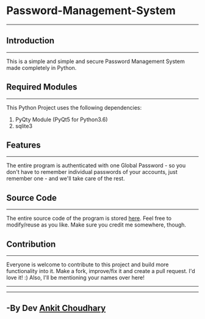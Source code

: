 # Password-Management-System
*** 

## Introduction
***
This is a simple and simple and secure Password Management System made completely in Python.



## Required Modules
***

This Python Project uses the following dependencies:

1. PyQty Module (PyQt5 for Python3.6)
2. sqlite3

## Features
***

The entire program is authenticated with one Global Password - so you don't have to remember individual passwords of your accounts, just remember one - and we'll take care of the rest.

## Source Code
***

The entire source code of the program is stored [here](https://github.com/ankit1509/password-Management-System). Feel free to modify/reuse as you like. Make sure you credit me somewhere, though.

## Contribution
***

Everyone is welcome to contribute to this project and build more functionality into it. Make a fork, improve/fix it and create a pull request. I'd love it! :) Also, I'll be mentioning your names over here!
***
***


## -By Dev [Ankit Choudhary](https://github.com/ankit1509)